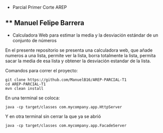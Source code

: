 * Parcial Primer Corte AREP

** Manuel Felipe Barrera
---
* Calculadora Web para estimar la media y la desviación estándar de un conjunto de números

En el presente repositorio se presenta una calculadora web, que añade numeros a una lista, permite ver la lista, borra totalmente la lista, permita sacar la media de esa lista y obtener la desviación estandar de la lista.

Comandos para correr el proyecto:

```
git clone https://github.com/ManuelB16/AREP-PARCIAL-T1
cd AREP-PARCIAL-T1
mvn clean install
```

En una terminal se coloca:

```
java -cp target/classes com.mycompany.app.HttpServer
```

Y en otra terminal sin cerrar la que ya se abrió

```
java -cp target/classes com.mycompany.app.FacadeServer
```
